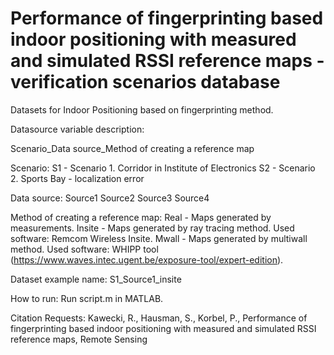# Performance of fingerprinting based indoor positioning with measured and simulated RSSI reference maps - verification scenarios database
Datasets for Indoor Positioning based on fingerprinting method.

Datasource variable description:

Scenario_Data source_Method of creating a reference map 

Scenario:
S1 - Scenario 1. Corridor in Institute of Electronics
S2 - Scenario 2. Sports Bay - localization error

Data source:
Source1
Source2
Source3
Source4

Method of creating a reference map:
Real   - Maps generated by measurements.
Insite - Maps generated by ray tracing method. Used software: Remcom Wireless Insite.
Mwall  - Maps generated by multiwall method. Used software: WHIPP tool (https://www.waves.intec.ugent.be/exposure-tool/expert-edition).

Dataset example name:
S1_Source1_insite

How to run:
Run script.m in MATLAB.

Citation Requests:
Kawecki, R., Hausman, S., Korbel, P., Performance of fingerprinting based indoor positioning with measured and simulated RSSI reference maps, Remote Sensing
